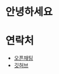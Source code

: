 안녕하세요
========

# 연락처
- [오픈채팅](https://open.kakao.com/o/saDgbABc)
- [깃허브](https://github.com/BaneBone)
